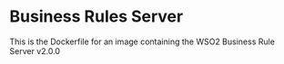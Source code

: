 Business Rules Server
=====================

This is the Dockerfile for an image containing the WSO2 Business Rule Server v2.0.0
